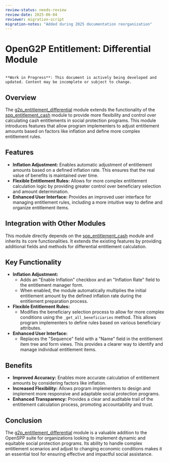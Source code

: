 ```yaml
---
review-status: needs-review
review-date: 2025-06-04
reviewer: migration-script
migration-notes: "Added during 2025 documentation reorganization"
---
```


# OpenG2P Entitlement: Differential Module

```{warning}

**Work in Progress**: This document is actively being developed and updated. Content may be incomplete or subject to change.
```

## Overview

The [g2p_entitlement_differential](g2p_entitlement_differential) module extends the functionality of the [spp_entitlement_cash](spp_entitlement_cash) module to provide more flexibility and control over calculating cash entitlements in social protection programs. This module introduces features that allow program implementers to adjust entitlement amounts based on factors like inflation and define more complex entitlement rules.

## Features

* **Inflation Adjustment:** Enables automatic adjustment of entitlement amounts based on a defined inflation rate. This ensures that the real value of benefits is maintained over time.
* **Flexible Entitlement Rules:** Allows for more complex entitlement calculation logic by providing greater control over beneficiary selection and amount determination.
* **Enhanced User Interface:** Provides an improved user interface for managing entitlement rules, including a more intuitive way to define and organize entitlement items.

## Integration with Other Modules

This module directly depends on the [spp_entitlement_cash](spp_entitlement_cash) module and inherits its core functionalities. It extends the existing features by providing additional fields and methods for differential entitlement calculation.

## Key Functionality

* **Inflation Adjustment:**
    - Adds an "Enable Inflation" checkbox and an "Inflation Rate" field to the entitlement manager form.
    - When enabled, the module automatically multiplies the initial entitlement amount by the defined inflation rate during the entitlement preparation process.
* **Flexible Entitlement Rules:**
    - Modifies the beneficiary selection process to allow for more complex conditions using the `_get_all_beneficiaries` method. This allows program implementers to define rules based on various beneficiary attributes.
* **Enhanced User Interface:**
    - Replaces the "Sequence" field with a "Name" field in the entitlement item tree and form views. This provides a clearer way to identify and manage individual entitlement items.

## Benefits

* **Improved Accuracy:** Enables more accurate calculation of entitlement amounts by considering factors like inflation.
* **Increased Flexibility:** Allows program implementers to design and implement more responsive and adaptable social protection programs.
* **Enhanced Transparency:** Provides a clear and auditable trail of the entitlement calculation process, promoting accountability and trust.

## Conclusion

The [g2p_entitlement_differential](g2p_entitlement_differential) module is a valuable addition to the OpenSPP suite for organizations looking to implement dynamic and equitable social protection programs. Its ability to handle complex entitlement scenarios and adjust to changing economic conditions makes it an essential tool for ensuring effective and impactful social assistance.
